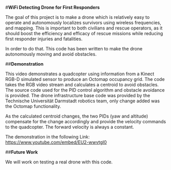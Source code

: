 #**WiFi Detecting Drone for First Responders**

The goal of this project is to make a drone which is relatively easy to operate and autonomously localizes survivors using wireless frequencies, and mapping. This is important to both civilians and rescue operators, as it should boost the efficiency and efficacy of rescue missions while reducing first responder injuries and fatalities.

In order to do that. This code has been written to make the drone autonomously moving and avoid obstacles. 

##**Demonstration**

This video demonstrates a quadcopter using information from a Kinect RGB-D simulated sensor to produce an Octomap occupancy grid. The code takes the RGB video stream and calculates a centroid to avoid obstacles. The source code used for the PID control algorithm and obstacle avoidance is provided. The drone infrastructure base code was provided by the Technische Universität Darmstadt robotics team, only change added was the Octomap functionality.

As the calculated centroid changes, the two PIDs (yaw and altitude) compensate for the change accordingly and provide the velocity commands to the quadcopter. The forward velocity is always a constant.

The demonstration in the following Link: https://www.youtube.com/embed/EU2-wwvtgI0


##**Future Work**

We will work on testing a real drone with this code.
